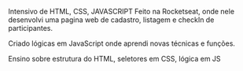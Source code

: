 Intensivo de HTML, CSS, JAVASCRIPT Feito na Rocketseat, onde nele desenvolvi uma pagina web de cadastro, listagem e checkIn de participantes.

Criado lógicas em JavaScript onde aprendi novas técnicas e funções.

Ensino sobre estrutura do HTML, seletores em CSS, lógica em JS
